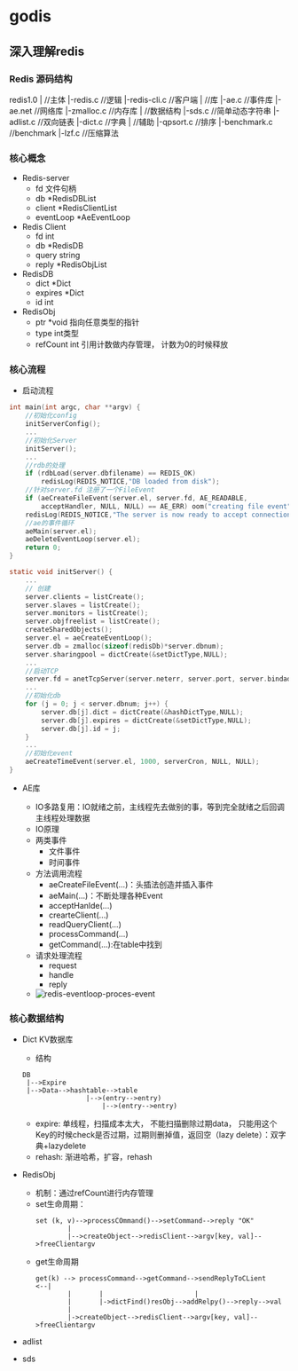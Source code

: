 # godis

## 深入理解redis

### Redis 源码结构

redis1.0
|                   //主体
|-redis.c               //逻辑
|-redis-cli.c           //客户端
|                   //库
|-ae.c                  //事件库
|-ae.net                //网络库
|-zmalloc.c             //内存库
|                   //数据结构
|-sds.c                 //简单动态字符串
|-adlist.c              //双向链表
|-dict.c                //字典
|                   //辅助
|-qpsort.c              //排序
|-benchmark.c           //benchmark
|-lzf.c                 //压缩算法

### 核心概念

- Redis-server
  - fd            文件句柄
  - db            *RedisDBList
  - client        *RedisClientList
  - eventLoop     *AeEventLoop
- Redis Client
  - fd            int
  - db            *RedisDB
  - query         string
  - reply         *RedisObjList
- RedisDB
  - dict          *Dict
  - expires       *Dict
  - id            int
- RedisObj
  - ptr           *void 指向任意类型的指针
  - type          int类型
  - refCount      int 引用计数做内存管理， 计数为0的时候释放

### 核心流程

- 启动流程

```c
int main(int argc, char **argv) {
    //初始化config
    initServerConfig(); 
    ...
    //初始化Server
    initServer();   
    ...
    //rdb的处理
    if (rdbLoad(server.dbfilename) == REDIS_OK)
        redisLog(REDIS_NOTICE,"DB loaded from disk");
    //针对server.fd 注册了一个FileEvent
    if (aeCreateFileEvent(server.el, server.fd, AE_READABLE,
        acceptHandler, NULL, NULL) == AE_ERR) oom("creating file event");
    redisLog(REDIS_NOTICE,"The server is now ready to accept connections on port %d", server.port);
    //ae的事件循环
    aeMain(server.el);
    aeDeleteEventLoop(server.el);
    return 0;
}

```

```c
static void initServer() {
    ...
    // 创建
    server.clients = listCreate();
    server.slaves = listCreate();
    server.monitors = listCreate();
    server.objfreelist = listCreate();
    createSharedObjects();
    server.el = aeCreateEventLoop();
    server.db = zmalloc(sizeof(redisDb)*server.dbnum);
    server.sharingpool = dictCreate(&setDictType,NULL);
    ...
    //启动TCP
    server.fd = anetTcpServer(server.neterr, server.port, server.bindaddr);
    ...
    //初始化db
    for (j = 0; j < server.dbnum; j++) {
        server.db[j].dict = dictCreate(&hashDictType,NULL);
        server.db[j].expires = dictCreate(&setDictType,NULL);
        server.db[j].id = j;
    }
    ...
    //初始化event
    aeCreateTimeEvent(server.el, 1000, serverCron, NULL, NULL);
}
```

- AE库

  - IO多路复用：IO就绪之前，主线程先去做别的事，等到完全就绪之后回调主线程处理数据
  - IO原理
  - 两类事件
    - 文件事件
    - 时间事件
  - 方法调用流程
    - aeCreateFileEvent(...)：头插法创造并插入事件
    - aeMain(...)：不断处理各种Event
    - acceptHanlde(...)
    - crearteClient(...)
    - readQueryClient(...)
    - processCommand(...)
    - getCommand(...):在table中找到
  - 请求处理流程
    - request
    - handle
    - reply
  - ![redis-eventloop-proces-event](https://img.draveness.me/2016-12-09-redis-eventloop-proces-event.png-1000width)

### 核心数据结构

- Dict KV数据库

  - 结构

  ```
  DB
   |-->Expire
   |-->Data-->hashtable-->table
  		          |-->(entry-->entry)
    		          |-->(entry-->entry)
  ```
  - expire: 单线程，扫描成本太大， 不能扫描删除过期data， 只能用这个Key的时候check是否过期，过期则删掉值，返回空（lazy delete）：双字典+lazydelete
  - rehash: 渐进哈希，扩容，rehash
- RedisObj

  - 机制：通过refCount进行内存管理
  - set生命周期：
    ```
    set (k, v)-->processCOmmand()-->setCommand-->reply "OK"
    		|
    		|-->createObject-->redisClient-->argv[key, val]-->freeClientargv
    ```
  - get生命周期
    ```
    get(k) --> processCommand-->getCommand-->sendReplyToCLient		 <--|
    		|		|					    |
    		|		|->dictFind()resObj-->addRelpy()-->reply-->val
    		|
    		|->createObject-->redisClient-->argv[key, val]-->freeClientargv
    ```
- adlist
- sds
